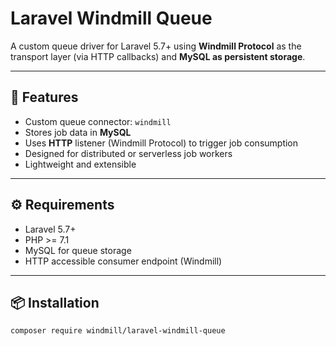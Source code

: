 # Laravel Windmill Queue

A custom queue driver for Laravel 5.7+ using **Windmill Protocol** as the transport layer (via HTTP callbacks) and **MySQL as persistent storage**.

---

## 🚀 Features

- Custom queue connector: `windmill`
- Stores job data in **MySQL**
- Uses **HTTP** listener (Windmill Protocol) to trigger job consumption
- Designed for distributed or serverless job workers
- Lightweight and extensible

---

## ⚙️ Requirements

- Laravel 5.7+
- PHP >= 7.1
- MySQL for queue storage
- HTTP accessible consumer endpoint (Windmill)

---

## 📦 Installation

```bash
composer require windmill/laravel-windmill-queue